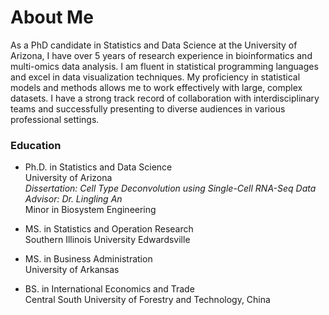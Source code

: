 # About Me
As a PhD candidate in Statistics and Data Science at the University of Arizona, I have over 5 years of research experience in bioinformatics and multi-omics data analysis. I am fluent in statistical programming languages and excel in data visualization techniques. My proficiency in statistical models and methods allows me to work effectively with large, complex datasets. I have a strong track record of collaboration with interdisciplinary teams and successfully presenting to diverse audiences in various professional settings.

### Education
- Ph.D. in Statistics and Data Science     
University of Arizona     
*Dissertation: Cell Type Deconvolution using Single-Cell RNA-Seq Data*	  
*Advisor: Dr. Lingling An*       
Minor in Biosystem Engineering	   

- MS. in Statistics and Operation Research         
Southern Illinois University Edwardsville	  

- MS. in Business Administration     
University of Arkansas	    

- BS. in International Economics and Trade        
Central South University of Forestry and Technology, China	  


